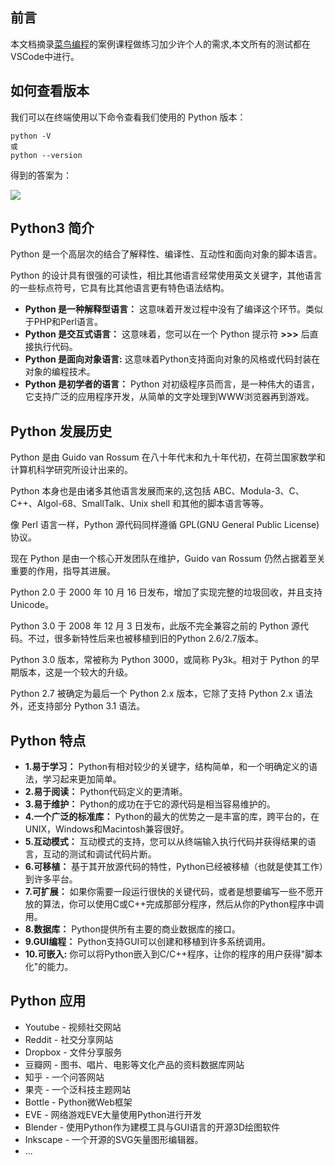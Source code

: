 ## 前言

本文档摘录[菜鸟编程](https://www.runoob.com/python3/python3-tutorial.html)的案例课程做练习加少许个人的需求,本文所有的测试都在VSCode中进行。

## 如何查看版本

我们可以在终端使用以下命令查看我们使用的 Python 版本：

```text
python -V
或
python --version
```

得到的答案为：

![](https://cdn.jsdelivr.net/gh/nsforyou/Image@master/image/202302151315800.png)

## Python3 **简介**

Python 是一个高层次的结合了解释性、编译性、互动性和面向对象的脚本语言。

Python 的设计具有很强的可读性，相比其他语言经常使用英文关键字，其他语言的一些标点符号，它具有比其他语言更有特色语法结构。

* **Python 是一种解释型语言：** 这意味着开发过程中没有了编译这个环节。类似于PHP和Perl语言。
* **Python 是交互式语言：** 这意味着，您可以在一个 Python 提示符 **>>>** 后直接执行代码。
* **Python 是面向对象语言:** 这意味着Python支持面向对象的风格或代码封装在对象的编程技术。
* **Python 是初学者的语言：** Python 对初级程序员而言，是一种伟大的语言，它支持广泛的应用程序开发，从简单的文字处理到WWW浏览器再到游戏。

## Python 发展历史

Python 是由 Guido van Rossum 在八十年代末和九十年代初，在荷兰国家数学和计算机科学研究所设计出来的。

Python 本身也是由诸多其他语言发展而来的,这包括 ABC、Modula-3、C、C++、Algol-68、SmallTalk、Unix shell 和其他的脚本语言等等。

像 Perl 语言一样，Python 源代码同样遵循 GPL(GNU General Public License)协议。

现在 Python 是由一个核心开发团队在维护，Guido van Rossum 仍然占据着至关重要的作用，指导其进展。

Python 2.0 于 2000 年 10 月 16 日发布，增加了实现完整的垃圾回收，并且支持 Unicode。

Python 3.0 于 2008 年 12 月 3 日发布，此版不完全兼容之前的 Python 源代码。不过，很多新特性后来也被移植到旧的Python 2.6/2.7版本。

Python 3.0 版本，常被称为 Python 3000，或简称 Py3k。相对于 Python 的早期版本，这是一个较大的升级。

Python 2.7 被确定为最后一个 Python 2.x 版本，它除了支持 Python 2.x 语法外，还支持部分 Python 3.1 语法。

## Python 特点

* **1.易于学习：** Python有相对较少的关键字，结构简单，和一个明确定义的语法，学习起来更加简单。
* **2.易于阅读：** Python代码定义的更清晰。
* **3.易于维护：** Python的成功在于它的源代码是相当容易维护的。
* **4.一个广泛的标准库：** Python的最大的优势之一是丰富的库，跨平台的，在UNIX，Windows和Macintosh兼容很好。
* **5.互动模式：** 互动模式的支持，您可以从终端输入执行代码并获得结果的语言，互动的测试和调试代码片断。
* **6.可移植：** 基于其开放源代码的特性，Python已经被移植（也就是使其工作）到许多平台。
* **7.可扩展：** 如果你需要一段运行很快的关键代码，或者是想要编写一些不愿开放的算法，你可以使用C或C++完成那部分程序，然后从你的Python程序中调用。
* **8.数据库：** Python提供所有主要的商业数据库的接口。
* **9.GUI编程：** Python支持GUI可以创建和移植到许多系统调用。
* **10.可嵌入:** 你可以将Python嵌入到C/C++程序，让你的程序的用户获得"脚本化"的能力。

## Python 应用

* Youtube - 视频社交网站
* Reddit - 社交分享网站
* Dropbox - 文件分享服务
* 豆瓣网 - 图书、唱片、电影等文化产品的资料数据库网站
* 知乎 - 一个问答网站
* 果壳 - 一个泛科技主题网站
* Bottle - Python微Web框架
* EVE - 网络游戏EVE大量使用Python进行开发
* Blender - 使用Python作为建模工具与GUI语言的开源3D绘图软件
* Inkscape - 一个开源的SVG矢量图形编辑器。
* ...
